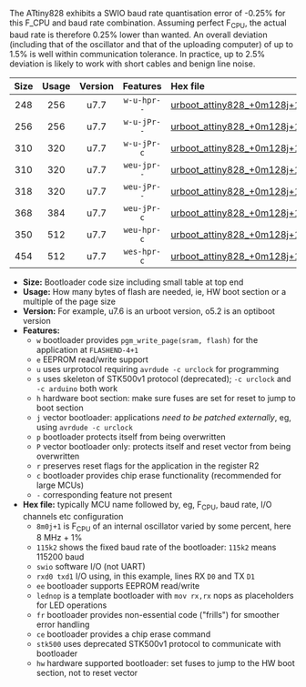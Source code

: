 The ATtiny828 exhibits a SWIO baud rate quantisation error of -0.25% for this F_CPU and baud rate combination. Assuming perfect F<sub>CPU</sub>, the actual baud rate is therefore 0.25% lower than wanted. An overall deviation (including that of the oscillator and that of the uploading computer) of up to 1.5% is well within communication tolerance. In practice, up to 2.5% deviation is likely to work with short cables and benign line noise.

|Size|Usage|Version|Features|Hex file|
|:-:|:-:|:-:|:-:|:--|
|248|256|u7.7|`w-u-hpr--`|[urboot_attiny828_+0m128j+1_+++1k2_swio_rxc2_txc3_lednop_hw.hex](https://raw.githubusercontent.com/stefanrueger/urboot.hex/main/mcus/attiny828/internal_oscillator/fcpu_+0m128j+1/br_+++1k2/urboot_attiny828_+0m128j+1_+++1k2_swio_rxc2_txc3_lednop_hw.hex)|
|256|256|u7.7|`w-u-jPr--`|[urboot_attiny828_+0m128j+1_+++1k2_swio_rxc2_txc3.hex](https://raw.githubusercontent.com/stefanrueger/urboot.hex/main/mcus/attiny828/internal_oscillator/fcpu_+0m128j+1/br_+++1k2/urboot_attiny828_+0m128j+1_+++1k2_swio_rxc2_txc3.hex)|
|310|320|u7.7|`w-u-jPr-c`|[urboot_attiny828_+0m128j+1_+++1k2_swio_rxc2_txc3_lednop_fr_ce.hex](https://raw.githubusercontent.com/stefanrueger/urboot.hex/main/mcus/attiny828/internal_oscillator/fcpu_+0m128j+1/br_+++1k2/urboot_attiny828_+0m128j+1_+++1k2_swio_rxc2_txc3_lednop_fr_ce.hex)|
|310|320|u7.7|`weu-jpr--`|[urboot_attiny828_+0m128j+1_+++1k2_swio_rxc2_txc3_ee_lednop.hex](https://raw.githubusercontent.com/stefanrueger/urboot.hex/main/mcus/attiny828/internal_oscillator/fcpu_+0m128j+1/br_+++1k2/urboot_attiny828_+0m128j+1_+++1k2_swio_rxc2_txc3_ee_lednop.hex)|
|318|320|u7.7|`weu-jPr--`|[urboot_attiny828_+0m128j+1_+++1k2_swio_rxc2_txc3_ee.hex](https://raw.githubusercontent.com/stefanrueger/urboot.hex/main/mcus/attiny828/internal_oscillator/fcpu_+0m128j+1/br_+++1k2/urboot_attiny828_+0m128j+1_+++1k2_swio_rxc2_txc3_ee.hex)|
|368|384|u7.7|`weu-jPr-c`|[urboot_attiny828_+0m128j+1_+++1k2_swio_rxc2_txc3_ee_lednop_fr_ce.hex](https://raw.githubusercontent.com/stefanrueger/urboot.hex/main/mcus/attiny828/internal_oscillator/fcpu_+0m128j+1/br_+++1k2/urboot_attiny828_+0m128j+1_+++1k2_swio_rxc2_txc3_ee_lednop_fr_ce.hex)|
|350|512|u7.7|`weu-hpr-c`|[urboot_attiny828_+0m128j+1_+++1k2_swio_rxc2_txc3_ee_lednop_fr_ce_hw.hex](https://raw.githubusercontent.com/stefanrueger/urboot.hex/main/mcus/attiny828/internal_oscillator/fcpu_+0m128j+1/br_+++1k2/urboot_attiny828_+0m128j+1_+++1k2_swio_rxc2_txc3_ee_lednop_fr_ce_hw.hex)|
|454|512|u7.7|`wes-hpr-c`|[urboot_attiny828_+0m128j+1_+++1k2_swio_rxc2_txc3_ee_lednop_fr_ce_stk500_hw.hex](https://raw.githubusercontent.com/stefanrueger/urboot.hex/main/mcus/attiny828/internal_oscillator/fcpu_+0m128j+1/br_+++1k2/urboot_attiny828_+0m128j+1_+++1k2_swio_rxc2_txc3_ee_lednop_fr_ce_stk500_hw.hex)|

- **Size:** Bootloader code size including small table at top end
- **Usage:** How many bytes of flash are needed, ie, HW boot section or a multiple of the page size
- **Version:** For example, u7.6 is an urboot version, o5.2 is an optiboot version
- **Features:**
  + `w` bootloader provides `pgm_write_page(sram, flash)` for the application at `FLASHEND-4+1`
  + `e` EEPROM read/write support
  + `u` uses urprotocol requiring `avrdude -c urclock` for programming
  + `s` uses skeleton of STK500v1 protocol (deprecated); `-c urclock` and `-c arduino` both work
  + `h` hardware boot section: make sure fuses are set for reset to jump to boot section
  + `j` vector bootloader: applications *need to be patched externally*, eg, using `avrdude -c urclock`
  + `p` bootloader protects itself from being overwritten
  + `P` vector bootloader only: protects itself and reset vector from being overwritten
  + `r` preserves reset flags for the application in the register R2
  + `c` bootloader provides chip erase functionality (recommended for large MCUs)
  + `-` corresponding feature not present
- **Hex file:** typically MCU name followed by, eg, F<sub>CPU</sub>, baud rate, I/O channels etc configuration
  + `8m0j+1` is F<sub>CPU</sub> of an internal oscillator varied by some percent, here 8 MHz + 1%
  + `115k2` shows the fixed baud rate of the bootloader: `115k2` means 115200 baud
  + `swio` software I/O (not UART)
  + `rxd0 txd1` I/O using, in this example, lines RX `D0` and TX `D1`
  + `ee` bootloader supports EEPROM read/write
  + `lednop` is a template bootloader with `mov rx,rx` nops as placeholders for LED operations
  + `fr` bootloader provides non-essential code ("frills") for smoother error handling
  + `ce` bootloader provides a chip erase command
  + `stk500` uses deprecated STK500v1 protocol to communicate with bootloader
  + `hw` hardware supported bootloader: set fuses to jump to the HW boot section, not to reset vector

